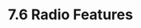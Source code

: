 ---
section: Communications
nav_order: 6
title: 7.6 Radio Features
#topics: GitHub; Optional Software
---